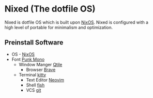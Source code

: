 # Nixed (The dotfile OS)

Nixed is dotfile OS which is built upon [NixOS](https://nixos.org). Nixed is configured with a high level of portable for minimalism and optimization.

## Preinstall Software
- OS - [NixOS](https://nixos.org)
- Font           [Punk Mono](https://github.com/AnzenKodo/punk-mono)
	- Window Manger  [Qtile](https://qtile.org)
		- Browser        [Brave](https://brave.com)
	- Terminal       [kitty](https://sw.kovidgoyal.net/kitty)
		- Text Editor    [Neovim](https://neovim.io)
		- Shell          [fish](https://fishshell.com)
		- VCS            [git](htts://git-scm.com)
